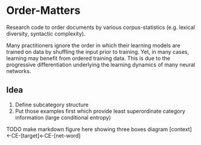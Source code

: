 # Order-Matters

Research code to order documents by various corpus-statistics (e.g. lexical diversity, syntactic complexity).

Many practitioners ignore the order in which their learning models are trained on data by shuffling the input prior to training.
Yet, in many cases, learning may benefit from ordered training data.
This is due to the progressive differentiation underlying the learning dynamics of many neural networks.
 
 ## Idea
 
 1. Define subcategory structure
 2. Put those examples first which provide least superordinate category information (large conditional entropy)
 
TODO make markdown figure here showing three boxes diagram [context]<-CE-[target]<-CE-[net-word]
